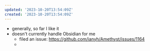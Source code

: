 ```yaml
---
updated: '2023-10-20T13:54:09Z'
created: '2023-10-20T13:54:09Z'
---
```

- generally, so far I like it
- doesn't currently handle Obsidian for me
	- filed an issue: https://github.com/ianyh/Amethyst/issues/1164
	- 
